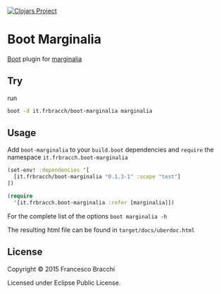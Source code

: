 [![Clojars Project](http://clojars.org/it.frbracch/boot-marginalia/latest-version.svg)](http://clojars.org/it.frbracch/boot-marginalia)

# Boot Marginalia

[Boot](https://github.com/boot-clj/boot) plugin for [marginalia](https://fogus.github.io/marginalia/)

## Try

run 

```bash
boot -d it.frbracch/boot-marginalia marginalia
```

## Usage

Add `boot-marginalia` to your `build.boot` dependencies and `require` the namespace `it.frbracch.boot-marginalia`

```clj
(set-env! :dependencies '[
  [it.frbracch/boot-marginalia "0.1.3-1" :scope "test"]
])

(require
  '[it.frbracch.boot-marginalia :refer [marginalia]])
```

For the complete list of the options `boot marginalia -h`

The resulting html file can be found in `target/docs/uberdoc.html`

## License

Copyright © 2015 Francesco Bracchi

Licensed under Eclipse Public License.
